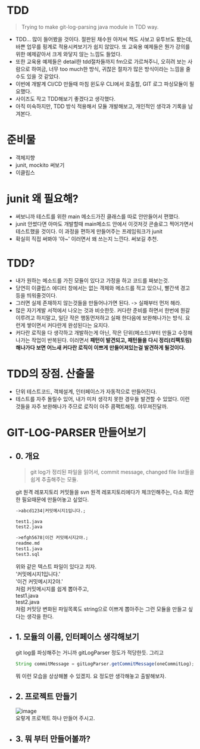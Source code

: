 # TDD 
> Trying to make git-log-parsing java module in TDD way.
- TDD... 많이 들어봤을 것이다. 절판된 채수원 아저씨 책도 사보고 유투브도 봤는데, 바쁜 업무를 핑계로 적용시켜보기가 쉽지 않았다. 또 교육용 예제들은 뭔가 강의를 위한 예제같아서 크게 와닿지 않는 느낌도 들었다.
- 또한 교육용 예제들은 detail한 tdd절차들까지 fm으로 가르쳐주니, 오히려 보는 사람으로 하여금, 너무 too much한 방식, 귀찮은 절차가 많은 방식이라는 느낌을 줄 수도 있을 것 같았다. 
- 이번에 개발계 CI/CD 만들때 마침 윈도우 CLI에서 호출할, GIT 로그 파싱모듈이 필요했다.
- 사이즈도 작고 TDD해보기 좋겠다고 생각했다.
- 아직 미숙하지만, TDD 방식 적용해서 모듈 개발해보고, 개인적인 생각과 기록을 남겨본다.

# 준비물
- 객체지향
- junit, mockito 써보기
- 이클립스

# junit 왜 필요해?
- 써보니까 테스트를 위한 main 메소드가진 클래스를 따로 안만들어서 편했다.
- junit 안썼다면 아마도 개발할때 main메소드 안에서 이것저것 콘솔로그 찍어가면서 테스트했을 것이다. 이 과정을 편하게 만들어주는 프레임워크가 junit 
- 확실히 직접 써봐야 '아~' 이러면서 왜 쓰는지 느낀다. 써보길 추천.
# TDD?
- 내가 원하는 메소드를 가진 모듈이 있다고 가정을 하고 코드를 짜보는것.
- 당연히 이클립스 에디터 창에서는 없는 객체와 메소드를 적고 있으니, 빨간색 경고등을 띄워줄것이다.
- 그러면 실제 존재하지 않는것들을 만들어나가면 된다. -> 실패부터 먼저 해라.
- 많은 자기계발 서적에서 나오는 것과 비슷한듯. 커다란 준비를 하면서 한번에 뭔갈 이루려고 하지말고, 일단 작은 행동먼저하고 실패 한다음에 보완해나가는 방식. 요런게 쌓이면서 커다란게 완성된다는 요지다.
- 커다란 로직을 다 생각하고 개발하는게 아닌, 작은 단위(메소드)부터 만들고 수정해나가는 작업이 반복된다. 이러면서 **패턴이 발견되고, 패턴들을 다시 정리(리팩토링)해나가다 보면 어느새 커다란 로직이 이쁘게 만들어져있는걸 발견하게 될것이다.** 
# TDD의 장점. 산출물
- 단위 테스트코드, 객체설계, 인터페이스가 자동적으로 만들어진다.
- 테스트를 자주 돌릴수 있어, 내가 미처 생각치 못한 경우들 발견할 수 있었다. 이런것들을 자주 보완해나가 주므로 로직이 아주 콤팩트해짐. 야무져진달까.

# GIT-LOG-PARSER 만들어보기
- ## 0. 개요 
    > git log가 정리된 파일을 읽어서, commit message, changed file list들을 쉽게 추출해주는 모듈.  
    
    git 원격 레포지토리 커밋들을 svn 원격 레포지토리에다가 체크인해주는, 다소 희안한 필요때문에 만들어놓고 싶었다.
    ````txt
    ->abcd1234|커밋메시지1입니다.;
    
    test1.java
    test2.java

    ->efgh5678|이건 커밋메시지2야.;
    readme.md
    test1.java
    test3.sql
    ````
    위와 같은 텍스트 파일이 있다고 치자.  
    '커밋메시지1입니다.'  
    '이건 커밋메시지2야.'   
    처럼 커밋메시지를 쉽게 뽑아주고,  
    test1.java  
    test2.java  
    처럼 커밋당 변화된 파일목록도 string으로 이쁘게 뽑아주는 그런 모듈을 만들고 싶다는 생각을 한다.
- ## 1. 모듈의 이름, 인터페이스 생각해보기 
    git log를 파싱해주는 거니까 gitLogParser 정도가 적당한듯.
    그리고 
    ````javascript
    String commitMessage = gitLogParser.getCommitMessage(oneCommitLog);
    ````
    뭐 이런 모습을 상상해볼 수 있겠지. 요 정도만 생각해놓고 출발해보자.
    
- ## 2. 프로젝트 만들기
    ![image](https://user-images.githubusercontent.com/21155325/58382574-f7f99980-8006-11e9-8218-346151b4c825.png)  
    요렇게 프로젝트 하나 만들어 주시고.

- ## 3. 뭐 부터 만들어볼까?